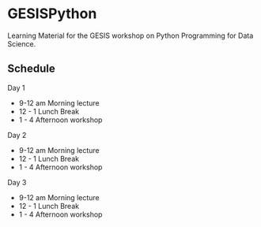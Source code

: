 # GESISPython
Learning Material for the GESIS workshop on Python Programming for Data Science.

## Schedule

Day 1

* 9-12 am Morning lecture
* 12 - 1 Lunch Break
* 1 - 4 Afternoon workshop

Day 2

* 9-12 am Morning lecture
* 12 - 1 Lunch Break
* 1 - 4 Afternoon workshop

Day 3

* 9-12 am Morning lecture
* 12 - 1 Lunch Break
* 1 - 4 Afternoon workshop

